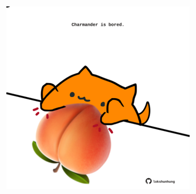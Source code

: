 <!-- built at 06/04/2024, 14:00:55 UTC -->
<p align="center">
  <img width="500" height="500" src="./ReadmeImage.svg">
</p>

